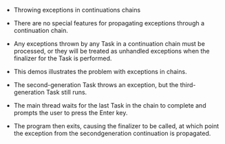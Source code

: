 - Throwing exceptions in continuations chains

- There are no special features for propagating exceptions through a continuation chain. 

- Any exceptions thrown by any Task in a continuation chain must be processed, or they will be treated as unhandled exceptions when the finalizer for the Task is performed. 

- This demos illustrates the problem with exceptions in chains.

- The second-generation Task throws an exception, but the third-generation Task still runs. 
- The main thread waits for the last Task in the chain to complete and prompts the user to press the Enter key. 
- The program then exits, causing the finalizer to be called, at which point the exception from the secondgeneration continuation is propagated.